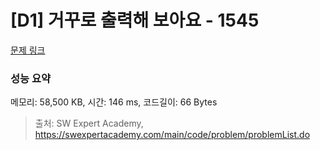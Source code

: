 # [D1] 거꾸로 출력해 보아요 - 1545 

[문제 링크](https://swexpertacademy.com/main/code/problem/problemDetail.do?contestProbId=AV2gbY0qAAQBBAS0) 

### 성능 요약

메모리: 58,500 KB, 시간: 146 ms, 코드길이: 66 Bytes



> 출처: SW Expert Academy, https://swexpertacademy.com/main/code/problem/problemList.do